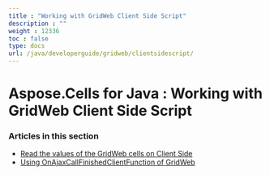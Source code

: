 ```yaml
---
title : "Working with GridWeb Client Side Script" 
description : "" 
weight : 12336 
toc : false
type: docs
url: /java/developerguide/gridweb/clientsidescript/
---
```


# Aspose.Cells for Java : Working with GridWeb Client Side Script


### Articles in this section

*    [Read the values of the GridWeb cells on Client Side](https://docs2.aspose.com/cells/java/developerguide/gridweb/clientsidescript/read+the+values+of+the+gridweb+cells+on+client+side/)    
*    [Using OnAjaxCallFinishedClientFunction of GridWeb](https://docs2.aspose.com/cells/java/developerguide/gridweb/clientsidescript/using+onajaxcallfinishedclientfunction+of+gridweb/)    

           

